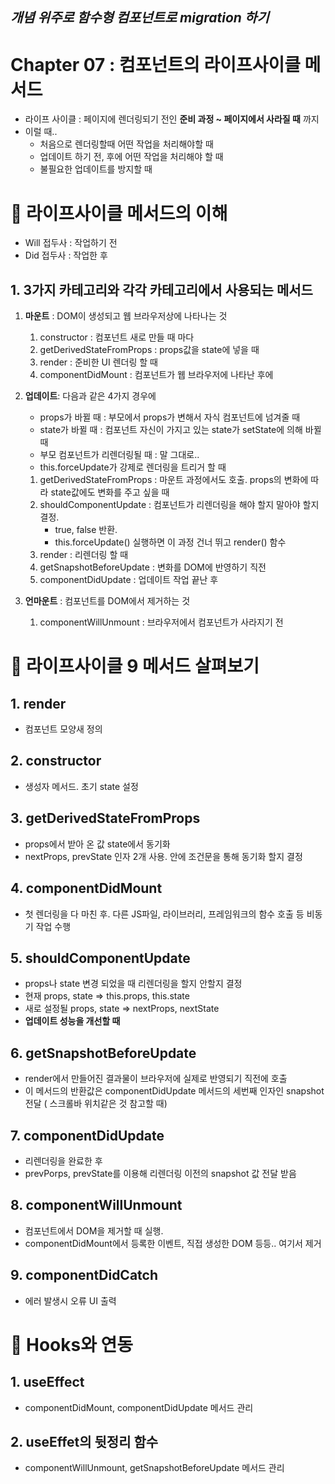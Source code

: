 ## _개념 위주로_ _함수형 컴포넌트로 migration 하기_

# Chapter 07 : 컴포넌트의 라이프사이클 메서드

- 라이프 사이클 : 페이지에 렌더링되기 전인 **준비 과정 ~ 페이지에서 사라질 때** 까지
- 이럴 때..
  - 처음으로 렌더링할때 어떤 작업을 처리해야할 때
  - 업데이트 하기 전, 후에 어떤 작업을 처리해야 할 때
  - 불필요한 업데이트를 방지할 때

# 🎯 라이프사이클 메서드의 이해

- Will 접두사 : 작업하기 전
- Did 접두사 : 작업한 후

## 1. 3가지 카테고리와 각각 카테고리에서 사용되는 메서드

1. **마운트** : DOM이 생성되고 웹 브라우저상에 나타나는 것
   1. constructor : 컴포넌트 새로 만들 때 마다
   2. getDerivedStateFromProps : props값을 state에 넣을 때
   3. render : 준비한 UI 렌더링 할 때
   4. componentDidMount : 컴포넌트가 웹 브라우저에 나타난 후에
2. **업데이트**: 다음과 같은 4가지 경우에

   - props가 바뀔 때 : 부모에서 props가 변해서 자식 컴포넌트에 넘겨줄 때
   - state가 바뀔 때 : 컴포넌트 자신이 가지고 있는 state가 setState에 의해 바뀔 때
   - 부모 컴포넌트가 리렌더링될 때 : 말 그대로..
   - this.forceUpdate가 강제로 렌더링을 트리거 할 때

   1. getDerivedStateFromProps : 마운트 과정에서도 호출. props의 변화에 따라 state값에도 변화를 주고 싶을 때
   2. shouldComponentUpdate : 컴포넌트가 리렌더링을 해야 할지 말아야 할지 결정.
      - true, false 반환.
      - this.forceUpdate() 실행하면 이 과정 건너 뛰고 render() 함수
   3. render : 리렌더링 할 때
   4. getSnapshotBeforeUpdate : 변화를 DOM에 반영하기 직전
   5. componentDidUpdate : 업데이트 작업 끝난 후

3. **언마운트** : 컴포넌트를 DOM에서 제거하는 것
   1. componentWillUnmount : 브라우저에서 컴포넌트가 사라지기 전

# 🎯 라이프사이클 9 메서드 살펴보기

## 1. render

- 컴포넌트 모양새 정의

## 2. constructor

- 생성자 메서드. 초기 state 설정

## 3. getDerivedStateFromProps

- props에서 받아 온 값 state에서 동기화
- nextProps, prevState 인자 2개 사용. 안에 조건문을 통해 동기화 할지 결정

## 4. componentDidMount

- 첫 렌더링을 다 마친 후. 다른 JS파일, 라이브러리, 프레임워크의 함수 호출 등 비동기 작업 수행

## 5. **shouldComponentUpdate**

- props나 state 변경 되었을 때 리렌더링을 할지 안할지 결정
- 현재 props, state => this.props, this.state
- 새로 설정될 props, state => nextProps, nextState
- **업데이트 성능을 개선할 때**

## 6. getSnapshotBeforeUpdate

- render에서 만들어진 결과물이 브라우저에 실제로 반영되기 직전에 호출
- 이 메서드의 반환값은 componentDidUpdate 메서드의 세번째 인자인 snapshot 전달 ( 스크롤바 위치같은 것 참고할 때)

## 7. componentDidUpdate

- 리렌더링을 완료한 후
- prevPorps, prevState를 이용해 리렌더링 이전의 snapshot 값 전달 받음

## 8. componentWillUnmount

- 컴포넌트에서 DOM을 제거할 때 실행.
- componentDidMount에서 등록한 이벤트, 직접 생성한 DOM 등등.. 여기서 제거

## 9. componentDidCatch

- 에러 발생시 오류 UI 출력

# 🎯 Hooks와 연동

## 1. useEffect

- componentDidMount, componentDidUpdate 메서드 관리

## 2. useEffet의 뒷정리 함수

- componentWillUnmount, getSnapshotBeforeUpdate 메서드 관리
